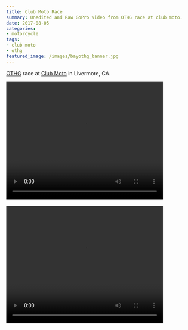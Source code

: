 ```yaml
---
title: Club Moto Race
summary: Unedited and Raw GoPro video from OTHG race at club moto.
date: 2017-08-05
categories:
- motorcycle
tags:
- club moto
- othg
featured_image: /images/bayothg_banner.jpg
---
```


[OTHG](http://bayothg.com) race at [Club Moto](http://www.clubmoto.com) in Livermore, CA.

<video width="420" height="315" controls>
  <source src="https://s3-us-west-1.amazonaws.com/mikejobriengopro/20170805_GOPR0553.MP4" type="video/mp4">
</video>
<br>
<br>
<video width="420" height="315" controls>
  <source src="https://s3-us-west-1.amazonaws.com/mikejobriengopro/20170805_GOPR0554.MP4" type="video/mp4">
</video>
